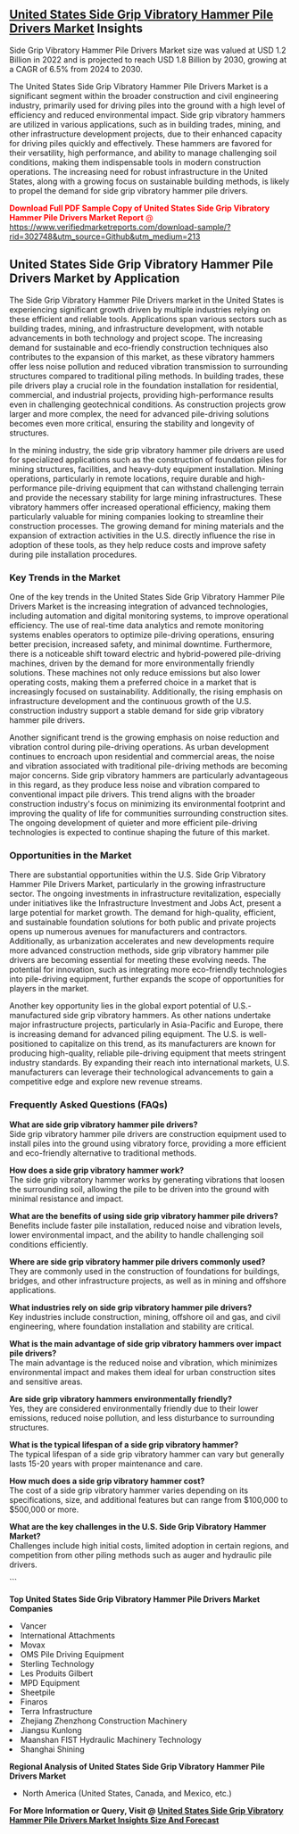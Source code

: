 <h2><a href="https://www.verifiedmarketreports.com/download-sample/?rid=302748&amp;utm_source=Github&amp;utm_medium=213" target="_blank">United States Side Grip Vibratory Hammer Pile Drivers Market</a> Insights</h2><p>Side Grip Vibratory Hammer Pile Drivers Market size was valued at USD 1.2 Billion in 2022 and is projected to reach USD 1.8 Billion by 2030, growing at a CAGR of 6.5% from 2024 to 2030.</p><p><p>The United States Side Grip Vibratory Hammer Pile Drivers Market is a significant segment within the broader construction and civil engineering industry, primarily used for driving piles into the ground with a high level of efficiency and reduced environmental impact. Side grip vibratory hammers are utilized in various applications, such as in building trades, mining, and other infrastructure development projects, due to their enhanced capacity for driving piles quickly and effectively. These hammers are favored for their versatility, high performance, and ability to manage challenging soil conditions, making them indispensable tools in modern construction operations. The increasing need for robust infrastructure in the United States, along with a growing focus on sustainable building methods, is likely to propel the demand for side grip vibratory hammer pile drivers. <p><span class=""><span style="color: #ff0000;"><strong>Download Full PDF Sample Copy of United States Side Grip Vibratory Hammer Pile Drivers Market Report</strong> @ </span><a href="https://www.verifiedmarketreports.com/download-sample/?rid=302748&amp;utm_source=Github&amp;utm_medium=213" target="_blank">https://www.verifiedmarketreports.com/download-sample/?rid=302748&amp;utm_source=Github&amp;utm_medium=213</a></span></p></p><h2>United States Side Grip Vibratory Hammer Pile Drivers Market by Application</h2><p>The Side Grip Vibratory Hammer Pile Drivers market in the United States is experiencing significant growth driven by multiple industries relying on these efficient and reliable tools. Applications span various sectors such as building trades, mining, and infrastructure development, with notable advancements in both technology and project scope. The increasing demand for sustainable and eco-friendly construction techniques also contributes to the expansion of this market, as these vibratory hammers offer less noise pollution and reduced vibration transmission to surrounding structures compared to traditional piling methods. In building trades, these pile drivers play a crucial role in the foundation installation for residential, commercial, and industrial projects, providing high-performance results even in challenging geotechnical conditions. As construction projects grow larger and more complex, the need for advanced pile-driving solutions becomes even more critical, ensuring the stability and longevity of structures.<p>In the mining industry, the side grip vibratory hammer pile drivers are used for specialized applications such as the construction of foundation piles for mining structures, facilities, and heavy-duty equipment installation. Mining operations, particularly in remote locations, require durable and high-performance pile-driving equipment that can withstand challenging terrain and provide the necessary stability for large mining infrastructures. These vibratory hammers offer increased operational efficiency, making them particularly valuable for mining companies looking to streamline their construction processes. The growing demand for mining materials and the expansion of extraction activities in the U.S. directly influence the rise in adoption of these tools, as they help reduce costs and improve safety during pile installation procedures.</p><h3>Key Trends in the Market</h3><p>One of the key trends in the United States Side Grip Vibratory Hammer Pile Drivers Market is the increasing integration of advanced technologies, including automation and digital monitoring systems, to improve operational efficiency. The use of real-time data analytics and remote monitoring systems enables operators to optimize pile-driving operations, ensuring better precision, increased safety, and minimal downtime. Furthermore, there is a noticeable shift toward electric and hybrid-powered pile-driving machines, driven by the demand for more environmentally friendly solutions. These machines not only reduce emissions but also lower operating costs, making them a preferred choice in a market that is increasingly focused on sustainability. Additionally, the rising emphasis on infrastructure development and the continuous growth of the U.S. construction industry support a stable demand for side grip vibratory hammer pile drivers.</p><p>Another significant trend is the growing emphasis on noise reduction and vibration control during pile-driving operations. As urban development continues to encroach upon residential and commercial areas, the noise and vibration associated with traditional pile-driving methods are becoming major concerns. Side grip vibratory hammers are particularly advantageous in this regard, as they produce less noise and vibration compared to conventional impact pile drivers. This trend aligns with the broader construction industry's focus on minimizing its environmental footprint and improving the quality of life for communities surrounding construction sites. The ongoing development of quieter and more efficient pile-driving technologies is expected to continue shaping the future of this market.</p><h3>Opportunities in the Market</h3><p>There are substantial opportunities within the U.S. Side Grip Vibratory Hammer Pile Drivers Market, particularly in the growing infrastructure sector. The ongoing investments in infrastructure revitalization, especially under initiatives like the Infrastructure Investment and Jobs Act, present a large potential for market growth. The demand for high-quality, efficient, and sustainable foundation solutions for both public and private projects opens up numerous avenues for manufacturers and contractors. Additionally, as urbanization accelerates and new developments require more advanced construction methods, side grip vibratory hammer pile drivers are becoming essential for meeting these evolving needs. The potential for innovation, such as integrating more eco-friendly technologies into pile-driving equipment, further expands the scope of opportunities for players in the market.</p><p>Another key opportunity lies in the global export potential of U.S.-manufactured side grip vibratory hammers. As other nations undertake major infrastructure projects, particularly in Asia-Pacific and Europe, there is increasing demand for advanced piling equipment. The U.S. is well-positioned to capitalize on this trend, as its manufacturers are known for producing high-quality, reliable pile-driving equipment that meets stringent industry standards. By expanding their reach into international markets, U.S. manufacturers can leverage their technological advancements to gain a competitive edge and explore new revenue streams.</p><h3>Frequently Asked Questions (FAQs)</h3><p><strong>What are side grip vibratory hammer pile drivers?</strong><br>Side grip vibratory hammer pile drivers are construction equipment used to install piles into the ground using vibratory force, providing a more efficient and eco-friendly alternative to traditional methods.</p><p><strong>How does a side grip vibratory hammer work?</strong><br>The side grip vibratory hammer works by generating vibrations that loosen the surrounding soil, allowing the pile to be driven into the ground with minimal resistance and impact.</p><p><strong>What are the benefits of using side grip vibratory hammer pile drivers?</strong><br>Benefits include faster pile installation, reduced noise and vibration levels, lower environmental impact, and the ability to handle challenging soil conditions efficiently.</p><p><strong>Where are side grip vibratory hammer pile drivers commonly used?</strong><br>They are commonly used in the construction of foundations for buildings, bridges, and other infrastructure projects, as well as in mining and offshore applications.</p><p><strong>What industries rely on side grip vibratory hammer pile drivers?</strong><br>Key industries include construction, mining, offshore oil and gas, and civil engineering, where foundation installation and stability are critical.</p><p><strong>What is the main advantage of side grip vibratory hammers over impact pile drivers?</strong><br>The main advantage is the reduced noise and vibration, which minimizes environmental impact and makes them ideal for urban construction sites and sensitive areas.</p><p><strong>Are side grip vibratory hammers environmentally friendly?</strong><br>Yes, they are considered environmentally friendly due to their lower emissions, reduced noise pollution, and less disturbance to surrounding structures.</p><p><strong>What is the typical lifespan of a side grip vibratory hammer?</strong><br>The typical lifespan of a side grip vibratory hammer can vary but generally lasts 15-20 years with proper maintenance and care.</p><p><strong>How much does a side grip vibratory hammer cost?</strong><br>The cost of a side grip vibratory hammer varies depending on its specifications, size, and additional features but can range from $100,000 to $500,000 or more.</p><p><strong>What are the key challenges in the U.S. Side Grip Vibratory Hammer Market?</strong><br>Challenges include high initial costs, limited adoption in certain regions, and competition from other piling methods such as auger and hydraulic pile drivers.</p>```</p><p><strong>Top United States Side Grip Vibratory Hammer Pile Drivers Market Companies</strong></p><div data-test-id=""><p><li>Vancer</li><li> International Attachments</li><li> Movax</li><li> OMS Pile Driving Equipment</li><li> Sterling Technology</li><li> Les Produits Gilbert</li><li> MPD Equipment</li><li> Sheetpile</li><li> Finaros</li><li> Terra Infrastructure</li><li> Zhejiang Zhenzhong Construction Machinery</li><li> Jiangsu Kunlong</li><li> Maanshan FIST Hydraulic Machinery Technology</li><li> Shanghai Shining</li></p><div><strong>Regional Analysis of&nbsp;United States Side Grip Vibratory Hammer Pile Drivers Market</strong></div><ul><li dir="ltr"><p dir="ltr">North America&nbsp;(United States, Canada, and Mexico, etc.)</p></li></ul><p><strong>For More Information or Query, Visit @&nbsp;</strong><strong><a href="https://www.verifiedmarketreports.com/product/side-grip-vibratory-hammer-pile-drivers-market/?utm_source=Github&amp;utm_medium=213" target="_blank">United States Side Grip Vibratory Hammer Pile Drivers Market Insights Size And Forecast</a></strong></p></div>
